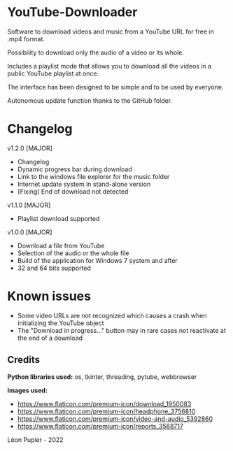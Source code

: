 # YouTube-Downloader
Software to download videos and music from a YouTube URL for free in .mp4 format.

Possibility to download only the audio of a video or its whole.

Includes a playlist mode that allows you to download all the videos in a public YouTube playlist at once.

The interface has been designed to be simple and to be used by everyone.

Autonomous update function thanks to the GitHub folder.

# Changelog
v1.2.0 [MAJOR]
- Changelog
- Dynamic progress bar during download
- Link to the windows file explorer for the music folder
- Internet update system in stand-alone version
- [Fixing] End of download not detected

v1.1.0 [MAJOR]
- Playlist download supported

v1.0.0 [MAJOR]
- Download a file from YouTube
- Selection of the audio or the whole file
- Build of the application for Windows 7 system and after
- 32 and 64 bits supported

# Known issues
  - Some video URLs are not recognized which causes a crash when initializing the YouTube object
  - The "Download in progress..." button may in rare cases not reactivate at the end of a download

## Credits
__Python libraries used:__ os, tkinter, threading, pytube, webbrowser

**Images used:**

- https://www.flaticon.com/premium-icon/download_1950083
- https://www.flaticon.com/premium-icon/headphone_3756810
- https://www.flaticon.com/premium-icon/video-and-audio_5392860
- https://www.flaticon.com/premium-icon/reports_3568717

Léon Pupier - 2022
